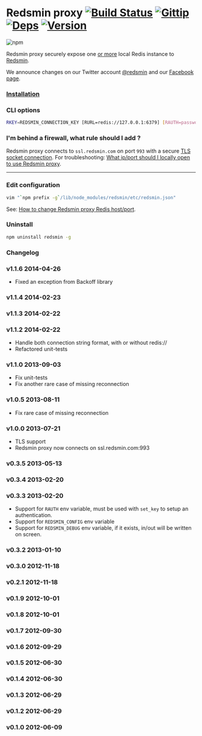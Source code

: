 Redsmin proxy [![Build Status](https://drone.io/github.com/Redsmin/redsmin/status.png)](https://drone.io/github.com/Redsmin/redsmin/latest) [![Gittip](http://badgr.co/gittip/fgribreau.png)](https://www.gittip.com/fgribreau/) [![Deps](https://david-dm.org/Redsmin/redsmin.png)](https://david-dm.org/Redsmin/redsmin) [![Version](http://badge.fury.io/js/redsmin.png)](http://badge.fury.io/js/redsmin)
===============

![npm](https://nodei.co/npm/redsmin.png)

Redsmin proxy securely expose one [or more](https://redsmin.uservoice.com/knowledgebase/articles/169404-how-to-run-multiple-redsmin-daemons-on-the-same-se) local Redis instance to [Redsmin](https://redsmin.com).

We announce changes on our Twitter account [@redsmin](https://twitter.com/redsmin) and our [Facebook page](https://www.facebook.com/redis.redsmin).

### [Installation](https://redsmin.uservoice.com/knowledgebase/articles/121169-can-i-manage-redis-instances-only-accessible-from-)

### CLI options

```bash
RKEY=REDSMIN_CONNECTION_KEY [RURL=redis://127.0.0.1:6379] [RAUTH=password] redsmin set_key
```

### I'm behind a firewall, what rule should I add ?

Redsmin proxy connects to `ssl.redsmin.com` on port `993` with a secure [TLS socket connection](https://en.wikipedia.org/wiki/Transport_Layer_Security). For troubleshooting: [What ip/port should I locally open to use Redsmin proxy](https://redsmin.uservoice.com/knowledgebase/articles/274294-what-ip-port-should-i-locally-open-to-use-redsmin-).

------------------

### Edit configuration

```bash
vim "`npm prefix -g`/lib/node_modules/redsmin/etc/redsmin.json"
```

See: [How to change Redsmin proxy Redis host/port](https://redsmin.uservoice.com/knowledgebase/articles/166408-how-to-change-redsmin-proxy-redis-host-port).

### Uninstall

```bash
npm uninstall redsmin -g
```

### Changelog

### v1.1.6 2014-04-26
 * Fixed an exception from Backoff library

### v1.1.4 2014-02-23
### v1.1.3 2014-02-22
### v1.1.2 2014-02-22
 * Handle both connection string format, with or without redis://
 * Refactored unit-tests

### v1.1.0 2013-09-03
 * Fix unit-tests
 * Fix another rare case of missing reconnection

### v1.0.5 2013-08-11
 * Fix rare case of missing reconnection

### v1.0.0 2013-07-21
   * TLS support
   * Redsmin proxy now connects on ssl.redsmin.com:993

### v0.3.5 2013-05-13
### v0.3.4 2013-02-20
### v0.3.3 2013-02-20
 * Support for `RAUTH` env variable, must be used with `set_key` to setup an authentication.
 * Support for `REDSMIN_CONFIG` env variable
 * Support for `REDSMIN_DEBUG` env variable, if it exists, in/out will be written on screen.

### v0.3.2 2013-01-10
### v0.3.0 2012-11-18
### v0.2.1 2012-11-18
### v0.1.9 2012-10-01
### v0.1.8 2012-10-01
### v0.1.7 2012-09-30
### v0.1.6 2012-09-29
### v0.1.5 2012-06-30
### v0.1.4 2012-06-30
### v0.1.3 2012-06-29
### v0.1.2 2012-06-29
### v0.1.0 2012-06-09
